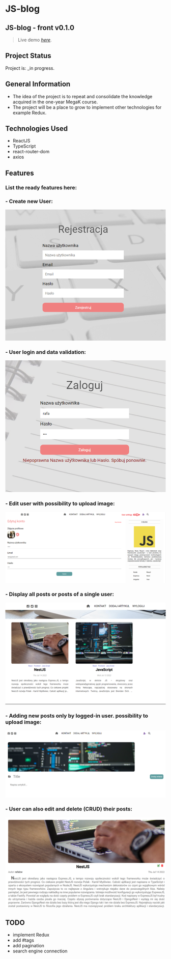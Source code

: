 # JS-blog

## JS-blog - front v0.1.0
> Live demo [_here_](https://js-blog.networkmanager.pl/). <!-- If you have the project hosted somewhere, include the link here. -->

## Project Status
Project is: _in progress.

## General Information
- The idea of the project is to repeat and consolidate the knowledge acquired in the one-year MegaK course.
- The project will be a place to grow to implement other technologies for example Redux.

## Technologies Used
- ReactJS
- TypeScript
- react-router-dom
- axios


## Features
### List the ready features here:
### - Create new User:
  ![register](./readme/register.png)

### - User login and data validation:
  ![login](./readme/login.png)

### - Edit user with possibility to upload image:
![settings](./readme/settings.png)

### - Display all posts or posts of a single user:
![all-posts](./readme/all-posts.png)

### - Adding new posts only by logged-in user. possibility to upload image:
![add-post](./readme/add-post.png)

### - User can also edit and delete (CRUD) their posts:
![edit-post](./readme/edit-post.png)

## TODO

- implement Redux
- add #tags
- add pagination
- search engine connection
 